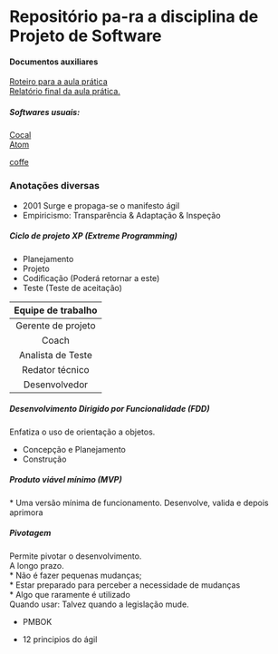 <h1>Repositório pa-ra a disciplina de Projeto de Software</h1>

<h4>Documentos auxiliares </h4>


<a href="Roteiro%20aula%20pratica.pdf">Roteiro para a aula prática</a> </br>
<a href="main.pdf"> Relatório final da aula prática.</a> </br>

<h5> Softwares usuais: </h5><p>
<a href="https://cocalc.com/software">Cocal</a> <br/>
<a href="https://atom.io/">Atom</a> <br/>

 <a href="https://buy.stripe.com/test_14k5lPbFNfLx2hGdQQ">coffe</a> <br/>
</p>



<h3> Anotações diversas </h3>

* 2001 Surge e propaga-se o manifesto ágil <br>
* Empiricismo: Transparência & Adaptação & Inspeção <br>

<h5> Ciclo de projeto XP (Extreme Programming) </h5>

* Planejamento <br>
* Projeto <br>
* Codificação (Poderá retornar a este) <br>
* Teste (Teste de aceitação) <br>

 Equipe de trabalho |
 :-------: |
 Gerente de projeto |
 Coach |
 Analista de Teste |
 Redator técnico |
 Desenvolvedor |

 <h5>Desenvolvimento Dirigido por Funcionalidade (FDD) </h5>
 Enfatiza o uso de orientação a objetos. <br>

 * Concepção e Planejamento <br>
 * Construção <br>

<h5> Produto viável mínimo (MVP) </h5>
* Uma versão mínima de funcionamento. Desenvolve, valida e depois aprimora

<h5> Pivotagem </h5>
Permite pivotar o desenvolvimento.<br>
A longo prazo. <br>
* Não é fazer pequenas mudanças; <br>
* Estar preparado para perceber a necessidade de mudanças<br>
* Algo que raramente é utilizado<br>
Quando usar: Talvez quando a legislação mude.<br>







- PMBOK

- 12 principios do ágil
